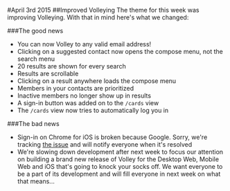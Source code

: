 #April 3rd 2015
##Improved Volleying
The theme for this week was improving Volleying. With that in mind here's what we changed:

###The good news
* You can now Volley to any valid email address!
* Clicking on a suggested contact now opens the compose menu, not the search menu
* 20 results are shown for every search
* Results are scrollable
* Clicking on a result anywhere loads the compose menu
* Members in your contacts are prioritized
* Inactive members no longer show up in results
* A sign-in button was added on to the `/cards` view
* The `/cards` view now tries to automatically log you in

###The bad news
* Sign-in on Chrome for iOS is broken because Google. Sorry, we're tracking [the issue](https://github.com/google/google-api-javascript-client/issues/189) and will notify everyone when it's resolved
* We're slowing down development after next week to focus our attention on building a brand new release of Volley for the Desktop Web, Mobile Web and iOS that's going to knock your socks off. We want everyone to be a part of its development and will fill everyone in next week on what that means...

